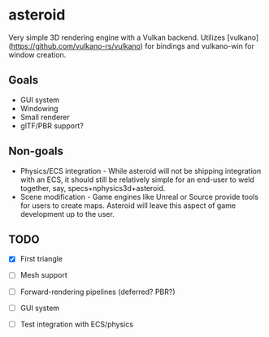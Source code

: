 
# asteroid

Very simple 3D rendering engine with a Vulkan backend. Utilizes [vulkano]
(https://github.com/vulkano-rs/vulkano) for bindings and vulkano-win for window
creation.

## Goals

* GUI system
* Windowing
* Small renderer
* glTF/PBR support?

## Non-goals

* Physics/ECS integration - While asteroid will not be shipping integration with
  an ECS, it should still be relatively simple for an end-user to weld together,
  say, specs+nphysics3d+asteroid.
* Scene modification - Game engines like Unreal or Source provide tools for users
  to create maps. Asteroid will leave this aspect of game development up to the
  user.

## TODO

* [X] First triangle
* [ ] Mesh support
* [ ] Forward-rendering pipelines (deferred? PBR?)
* [ ] GUI system
* [ ] Test integration with ECS/physics

